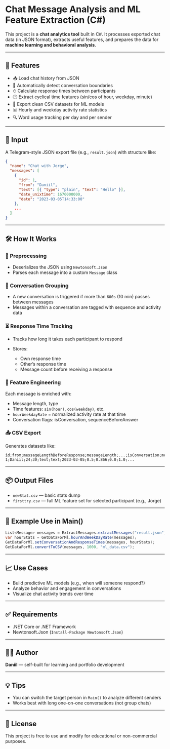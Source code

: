 # Chat Message Analysis and ML Feature Extraction (C#)

This project is a **chat analytics tool** built in C#. It processes exported chat data (in JSON format), extracts useful features, and prepares the data for **machine learning and behavioral analysis**.

---

## 🚀 Features

* 📥 Load chat history from JSON
* 🧠 Automatically detect conversation boundaries
* ⏱ Calculate response times between participants
* 🕒 Extract cyclical time features (sin/cos of hour, weekday, minute)
* 🧾 Export clean CSV datasets for ML models
* 📊 Hourly and weekday activity rate statistics
* 🔍 Word usage tracking per day and per sender

---

## 📁 Input

A Telegram-style JSON export file (e.g., `result.json`) with structure like:

```json
{
  "name": "Chat with Jorge",
  "messages": [
    {
      "id": 1,
      "from": "Daniil",
      "text": [{ "type": "plain", "text": "Hello" }],
      "date_unixtime": 1670000000,
      "date": "2023-03-05T14:33:00"
    },
    ...
  ]
}
```

---

## 🛠 How It Works

### 🔄 Preprocessing

* Deserializes the JSON using `Newtonsoft.Json`
* Parses each message into a custom `Message` class

### 💬 Conversation Grouping

* A new conversation is triggered if more than `600s` (10 min) passes between messages
* Messages within a conversation are tagged with sequence and activity data

### ⏳ Response Time Tracking

* Tracks how long it takes each participant to respond
* Stores:

  * Own response time
  * Other’s response time
  * Message count before receiving a response

### 🧠 Feature Engineering

Each message is enriched with:

* Message length, type
* Time features: `sin(hour)`, `cos(weekday)`, etc.
* `hourWeekdayRate` = normalized activity rate at that time
* Conversation flags: isConversation, sequenceBeforeAnswer

### 📤 CSV Export

Generates datasets like:

```csv
id;from;messageLengthBeforeResponse;messageLength;...;isConversation;messagesInConversationBeforeMessage
1;Daniil;24;30;text;text;2023-03-05;0.5;0.866;0.0;1.0;...
```

---

## 📦 Output Files

* `newStat.csv` — basic stats dump
* `firsttry.csv` — full ML feature set for selected participant (e.g., Jorge)

---

## 🧪 Example Use in Main()

```csharp
List<Message> messages = ExtractMessages.extractMessages("result.json");
var hourStats = GetDataForMl.hourAndWeekDayRate(messages);
GetDataForMl.setConversationAndResponseTimes(messages, hourStats);
GetDataForMl.convertToCSV(messages, 1000, "ml_data.csv");
```

---

## 📈 Use Cases

* Build predictive ML models (e.g., when will someone respond?)
* Analyze behavior and engagement in conversations
* Visualize chat activity trends over time

---

## ✅ Requirements

* .NET Core or .NET Framework
* Newtonsoft.Json (`Install-Package Newtonsoft.Json`)

---

## 👨‍💻 Author

**Daniil** — self-built for learning and portfolio development

---

## 💡 Tips

* You can switch the target person in `Main()` to analyze different senders
* Works best with long one-on-one conversations (not group chats)

---

## 📌 License

This project is free to use and modify for educational or non-commercial purposes.
